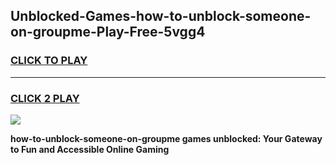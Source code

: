 
## Unblocked-Games-how-to-unblock-someone-on-groupme-Play-Free-5vgg4
<h3>
<a href="https://premium76.site?title=how-to-unblock-someone-on-groupme&ref=23A">CLICK TO PLAY</a></h3>
<hr>

<h3>
<a href="https://premium76.site?title=how-to-unblock-someone-on-groupme&ref=23A">CLICK 2 PLAY</a>
  
</h3>

<a href="https://premium76.site?title=how-to-unblock-someone-on-groupme&ref=23A"><img src="https://clearcache.store/games.png"></a>


**how-to-unblock-someone-on-groupme games unblocked: Your Gateway to Fun and Accessible Online Gaming**

